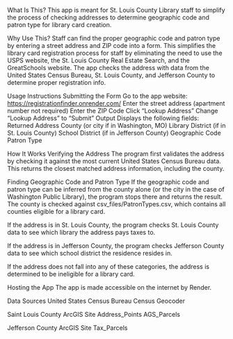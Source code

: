 What Is This?
This app is meant for St. Louis County Library staff to simplify the process of checking addresses to determine geographic code and patron type for library card creation.

Why Use This?
Staff can find the proper geographic code and patron type by entering a street address and ZIP code into a form. This simplifies the library card registration process for staff by eliminating the need to use the USPS website, the St. Louis County Real Estate Search, and the GreatSchools website. The app checks the address with data from the United States Census Bureau, St. Louis County, and Jefferson County to determine proper registration info.

Usage Instructions
Submitting the Form
Go to the app website: https://registrationfinder.onrender.com/
Enter the street address (apartment number not required)
Enter the ZIP Code
Click “Lookup Address” Change “Lookup Address” to “Submit”
Output
Displays the following fields: 
Returned Address
County (or city if in Washington, MO)
Library District (if in St. Louis County)
School District (if in Jefferson County)
Geographic Code
Patron Type

How It Works
Verifying the Address
The program first validates the address by checking it against the most current United States Census Bureau data. This returns the closest matched address information, including the county. 

Finding Geographic Code and Patron Type
If the geographic code and patron type can be inferred from the county alone (or the city in the case of Washington Public Library), the program stops there and returns the result. The county is checked against csv_files/PatronTypes.csv, which contains all counties eligible for a library card.

If the address is in St. Louis County, the program checks St. Louis County data to see which library the address pays taxes to. 

If the address is in Jefferson County, the program checks Jefferson County data to see which school district the residence resides in.

If the address does not fall into any of these categories, the address is determined to be ineligible for a library card.

Hosting the App
The app is made accessible on the internet by Render.

Data Sources
United States Census Bureau
Census Geocoder

Saint Louis County ArcGIS Site
Address_Points
AGS_Parcels

Jefferson County ArcGIS Site
Tax_Parcels

